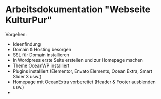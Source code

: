 # Arbeitsdokumentation "Webseite KulturPur"

Vorgehen:
- Ideenfindung
- Domain & Hosting besorgen
- SSL für Domain installieren
- In Wordpress erste Seite erstellen und zur Homepage machen
- Theme OceanWP installiert
- Plugins installiert (Elementor, Envato Elements, Ocean Extra, Smart Slider 3 usw.)
- Homepage mit OceanExtra vorbereitet (Header & Footer ausblenden usw.)
- 

